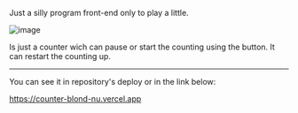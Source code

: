 Just a silly program front-end only to play a little.

![image](https://github.com/user-attachments/assets/5e1b4dcb-6d82-439e-93fc-3f46ccc861e6)


Is just a counter wich can pause or start the counting using the button.
It can restart the counting up.

--------------------------------------------------------------------------

You can see it in repository's deploy or in the link below:

https://counter-blond-nu.vercel.app
